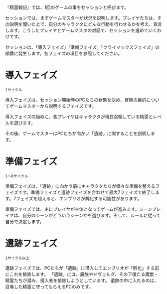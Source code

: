 『精霊戦記』では、1回のゲームの事をセッションと呼びます。

セッションでは、まずゲームマスターが状況を説明します。プレイヤたちは、その説明を聞いた上で、自分のキャラクタにどんな行動を行わせるかを考え、宣言します。こうしたプレイヤとゲームマスタの対話で、セッションを進めていくわけです。

セッションは、「導入フェイズ」「準備フェイズ」「クライマックスフェイズ」の順番に発生します。各フェイズの項目を参照してください。

# 導入フェイズ

    1サイクル

導入フェイズは、セッション開始時のPCたちの状態を決め、冒険の目的についてゲームマスターから説明するフェイズです。

導入フェイズの始めに、各プレイヤはキャラクタが現在召喚している精霊とレベルを選びます。

その後、ゲームマスターはPCたちが向かい「遺跡」に関することを説明します。

# 準備フェイズ

    1〜6サイクル

準備フェイズは、「遺跡」に向かう前にキャラクタたちが様々な準備を整えるフェイズです。準備フェイズと遺跡フェイズを合わせて最大7フェイズで終了します。7フェイズを超えると、エンブリオが孵化する可能性があります。

準備フェイズでは、主にプレイヤが主体となってゲームが進みます。シーンプレイヤは、自分のシーンがどういうシーンかを選びます。そして、ルールに従って自分で決定します。


# 遺跡フェイズ

    1サイクル以上

遺跡フェイズでは、PCたちが「遺跡」に潜入してエンブリオが「孵化」する前にこれを排除します。
「遺跡」には、魔族やドヴェルグ、その下僕たる魔獣・精霊たちが潜み、侵入者を排除しようとしています。
遺跡の中に入れるのは、召喚した精霊に守ってもらえるPCのみです。
